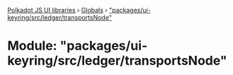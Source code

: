 [Polkadot JS UI libraries](../README.md) › [Globals](../globals.md) › ["packages/ui-keyring/src/ledger/transportsNode"](_packages_ui_keyring_src_ledger_transportsnode_.md)

# Module: "packages/ui-keyring/src/ledger/transportsNode"


